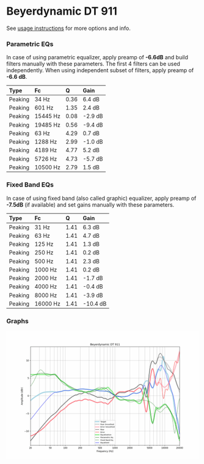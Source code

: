 # Beyerdynamic DT 911
See [usage instructions](https://github.com/jaakkopasanen/AutoEq#usage) for more options and info.

### Parametric EQs
In case of using parametric equalizer, apply preamp of **-6.6dB** and build filters manually
with these parameters. The first 4 filters can be used independently.
When using independent subset of filters, apply preamp of **-6.6 dB**.

| Type    | Fc       |    Q | Gain    |
|:--------|:---------|:-----|:--------|
| Peaking | 34 Hz    | 0.36 | 6.4 dB  |
| Peaking | 601 Hz   | 1.35 | 2.4 dB  |
| Peaking | 15445 Hz | 0.08 | -2.9 dB |
| Peaking | 19485 Hz | 0.56 | -9.4 dB |
| Peaking | 63 Hz    | 4.29 | 0.7 dB  |
| Peaking | 1288 Hz  | 2.99 | -1.0 dB |
| Peaking | 4189 Hz  | 4.77 | 5.2 dB  |
| Peaking | 5726 Hz  | 4.73 | -5.7 dB |
| Peaking | 10500 Hz | 2.79 | 1.5 dB  |

### Fixed Band EQs
In case of using fixed band (also called graphic) equalizer, apply preamp of **-7.5dB**
(if available) and set gains manually with these parameters.

| Type    | Fc       |    Q | Gain     |
|:--------|:---------|:-----|:---------|
| Peaking | 31 Hz    | 1.41 | 6.3 dB   |
| Peaking | 63 Hz    | 1.41 | 4.7 dB   |
| Peaking | 125 Hz   | 1.41 | 1.3 dB   |
| Peaking | 250 Hz   | 1.41 | 0.2 dB   |
| Peaking | 500 Hz   | 1.41 | 2.3 dB   |
| Peaking | 1000 Hz  | 1.41 | 0.2 dB   |
| Peaking | 2000 Hz  | 1.41 | -1.7 dB  |
| Peaking | 4000 Hz  | 1.41 | -0.4 dB  |
| Peaking | 8000 Hz  | 1.41 | -3.9 dB  |
| Peaking | 16000 Hz | 1.41 | -10.4 dB |

### Graphs
![](./Beyerdynamic%20DT%20911.png)